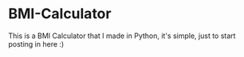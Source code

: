 # BMI-Calculator
This is a BMI Calculator that I made in Python, it's simple, just to start posting in here :)
